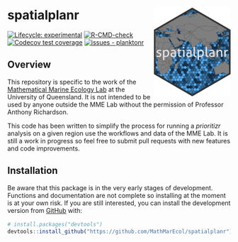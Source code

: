 
<!-- README.md is generated from README.Rmd. Please edit that file -->

# spatialplanr <a href='https://github.com/MathMarEcol/spatialplanr'><img src='man/figures/spatialplanr.png' style="float:right; height:200px;"></a>

<!-- badges: start -->

[![Lifecycle:
experimental](https://img.shields.io/badge/lifecycle-experimental-orange.svg)](https://lifecycle.r-lib.org/articles/stages.html#experimental)
[![R-CMD-check](https://github.com/MathMarEcol/spatialplanr/actions/workflows/R-CMD-check.yaml/badge.svg)](https://github.com/MathMarEcol/spatialplanr/actions/workflows/R-CMD-check.yaml)
[![Codecov test
coverage](https://codecov.io/gh/MathMarEcol/spatialplanr/branch/master/graph/badge.svg)](https://app.codecov.io/gh/MathMarEcol/spatialplanr?branch=master)
[![issues -
planktonr](https://img.shields.io/github/issues/MathMarEcol/spatialplanr)](https://github.com/MathMarEcol/spatialplanr/issues)
<!-- badges: end -->

## Overview

This repository is specific to the work of the [Mathematical Marine
Ecology Lab](https://mathmarecol.github.io) at the University of
Queensland. It is not intended to be used by anyone outside the MME Lab
without the permission of Professor Anthony Richardson.

This code has been written to simplify the process for running a
*prioritizr* analysis on a given region use the workflows and data of
the MME Lab. It is still a work in progress so feel free to submit pull
requests with new features and code improvements.

## Installation

Be aware that this package is in the very early stages of development.
Functions and documentation are not complete so installing at the moment
is at your own risk. If you are still interested, you can install the
development version from [GitHub](https://github.com/) with:

``` r
# install.packages("devtools")
devtools::install_github("https://github.com/MathMarEcol/spatialplanr")
```
